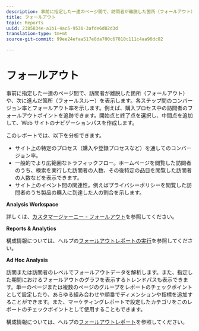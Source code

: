 ```yaml
---
description: 事前に指定した一連のページ間で、訪問者が離脱した箇所（フォールアウト）や、次に進んだ箇所（フォールスルー）を表示します。各ステップ間のコンバージョン率とフォールアウト率を示します。例えば、購入プロセス中の訪問者のフォールアウトポイントを追跡できます。開始点と終了点を選択し、中間点を追加して、Web サイトのナビゲーションパスを作成します。
title: フォールアウト
topic: Reports
uuid: 2385834e-a1b1-4ac5-9530-3afde6d02d3d
translation-type: tm+mt
source-git-commit: 99ee24efaa517e8da700c67818c111c4aa90dc02

---
```



# フォールアウト

事前に指定した一連のページ間で、訪問者が離脱した箇所（フォールアウト）や、次に進んだ箇所（フォールスルー）を表示します。各ステップ間のコンバージョン率とフォールアウト率を示します。例えば、購入プロセス中の訪問者のフォールアウトポイントを追跡できます。開始点と終了点を選択し、中間点を追加して、Web サイトのナビゲーションパスを作成します。

このレポートでは、以下を分析できます。

* サイト上の特定のプロセス（購入や登録プロセスなど）を通してのコンバージョン率。
* 一般的でより広範囲なトラフィックフロー。ホームページを閲覧した訪問者のうち、検索を実行した訪問者の人数、その後特定の品目を閲覧した訪問者の人数などを表示できます。
* サイト上のイベント間の関連性。例えばプライバシーポリシーを閲覧した訪問者のうち製品の購入に到達した人の割合を示します。

**Analysis Workspace**

詳しくは、[カスタマージャーニー - フォールアウト](https://marketing.adobe.com/resources/help/en_US/analytics/analysis-workspace/fallout_flow.html)を参照してください。

**Reports &amp; Analytics**

構成情報については、ヘルプの[フォールアウトレポートの実行](https://marketing.adobe.com/resources/help/en_US/sc/user/t_reports_fallout.html)を参照してください。

**Ad Hoc Analysis**

訪問または訪問者のレベルでフォールアウトデータを解析します。また、指定した期間におけるフォールアウトのグラフを表示するトレンドパスも表示できます。単一のページまたは複数のページのグループをレポートのチェックポイントとして設定したり、あらゆる組み合わせや順番でディメンションや指標を追加することができます。また、マーケティングレポートで設定したカテゴリをこのレポートのチェックポイントとして使用することもできます。

構成情報については、ヘルプの[フォールアウトレポート](https://marketing.adobe.com/resources/help/en_US/dsc/c_reports_fallout.html)を参照してください。

